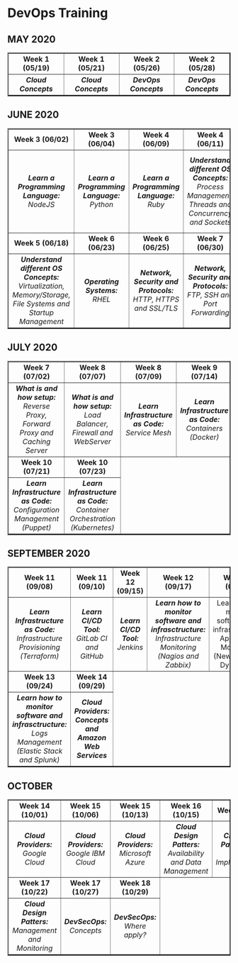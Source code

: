 <html>

# DevOps Training

## MAY 2020
<table border="2">
    <tr>
        <td width=250 align=center><b>Week 1 (05/19)</b></td>
        <td width=250 align=center><b>Week 1 (05/21)</b></td>
        <td width=250 align=center><b>Week 2 (05/26)</b></td>
        <td width=250 align=center><b>Week 2 (05/28)</b></td>
    </tr>
    <tr>
        <td width=250 align=center><i><b>Cloud Concepts</b></i></td>
        <td width=250 align=center><i><b>Cloud Concepts</b></i></td>
        <td width=250 align=center><i><b>DevOps Concepts</b></i></td>
        <td width=250 align=center><i><b>DevOps Concepts</b></i></td>
    </tr>
</table>

## JUNE 2020
<table border="2">
   <tr>
        <td width=200 align=center><b>Week 3 (06/02)</b></td>
        <td width=200 align=center><b>Week 3 (06/04)</b></td>
        <td width=200 align=center><b>Week 4 (06/09)</b></td>
        <td width=200 align=center><b>Week 4 (06/11)</b></td>
        <td width=200 align=center><b>Week 5 (06/16)</b></td>      
    </tr>
    <tr>
        <td width=200 align=center><i><b>Learn a Programming Language: </b>NodeJS</i></td>
        <td width=200 align=center><i><b>Learn a Programming Language: </b>Python</i></td>
        <td width=200 align=center><i><b>Learn a Programming Language: </b>Ruby</i></td>
        <td width=200 align=center><i><b>Understand different OS Concepts: </b>Process Management, Threads and Concurrency and Sockets</i></td>  
        <td width=200 align=center><i><b>Understand different OS Concepts: </b>Network Concepts, Service Management and I/O Management</i></td> 
    </tr>
    <tr>
        <td width=200 align=center><b>Week 5 (06/18)</b></td>
        <td width=200 align=center><b>Week 6 (06/23)</b></td>
        <td width=200 align=center><b>Week 6 (06/25)</b></td>
        <td width=200 align=center><b>Week 7 (06/30)</b></td>
    </tr>
    <tr>
        <td width=200 align=center><i><b>Understand different OS Concepts: </b>Virtualization, Memory/Storage, File Systems and Startup Management</i></td>
        <td width=200 align=center><i><b>Operating Systems: </b>RHEL</i></td>
        <td width=200 align=center><i><b>Network, Security and Protocols: </b>HTTP, HTTPS and SSL/TLS</i></td>
        <td width=200 align=center><i><b>Network, Security and Protocols: </b>FTP, SSH and Port Forwarding</i></td> 
    </tr>
</table>

## JULY 2020
<table border="2">
   <tr>
        <td width=200 align=center><b>Week 7 (07/02)</b></td>
        <td width=200 align=center><b>Week 8 (07/07)</b></td>
        <td width=200 align=center><b>Week 8 (07/09)</b></td>
        <td width=200 align=center><b>Week 9 (07/14)</b></td>
        <td width=200 align=center><b>Week 9 (07/16)</b></td>      
    </tr>
    <tr>
        <td width=200 align=center><i><b>What is and how setup: </b>Reverse Proxy, Forward Proxy and Caching Server</i></td>
        <td width=200 align=center><i><b>What is and how setup: </b>Load Balancer, Firewall and WebServer</i></td>  
        <td width=200 align=center><i><b>Learn Infrastructure as Code: </b>Service Mesh</i></td> 
        <td width=200 align=center><i><b>Learn Infrastructure as Code: </b>Containers (Docker)</i></td>
        <td width=200 align=center><i><b>Learn Infrastructure as Code: </b>Configuration Management (Ansible)</i></td>
    </tr>
    <tr>
        <td width=200 align=center><b>Week 10 (07/21)</b></td>
        <td width=200 align=center><b>Week 10 (07/23)</b></td>                
    </tr>
    <tr>
        <td width=200 align=center><i><b>Learn Infrastructure as Code: </b>Configuration Management (Puppet)</i></td>
        <td width=200 align=center><i><b>Learn Infrastructure as Code: </b>Container Orchestration (Kubernetes)</i></td>
    </tr>
</table>

## SEPTEMBER 2020
<table border="2">
    <tr>
        <td width=200 align=center><b>Week 11 (09/08)</b></td>
        <td width=200 align=center><b>Week 11 (09/10)</b></td>
        <td width=200 align=center><b>Week 12 (09/15)</b></td>
        <td width=200 align=center><b>Week 12 (09/17)</b></td>
        <td width=200 align=center><b>Week 13 (09/22)</b></td>      
    </tr>
    <tr>
        <td width=200 align=center><i><b>Learn Infrastructure as Code: </b>Infrastructure Provisioning (Terraform)</i></td>
        <td width=200 align=center><i><b>Learn CI/CD Tool: </b>GitLab CI and GitHub</i></td>
        <td width=200 align=center><i><b>Learn CI/CD Tool: </b>Jenkins</i></td>
        <td width=200 align=center><i><b>Learn how to monitor software and infrasctructure: </b>Infrastructure Monitoring (Nagios and Zabbix)</i></td>  
        <td width=200 align=center>Learn how to monitor software and infrasctructure: </b>Application Monitoring (New Relic and Dynatrace)</i></td> 
    </tr>
    <tr>
        <td width=200 align=center><b>Week 13 (09/24)</b></td>
        <td width=200 align=center><b>Week 14 (09/29)</b></td>  
    </tr>
    <tr>
        <td width=200 align=center><i><b>Learn how to monitor software and infrasctructure: </b>Logs Management (Elastic Stack and Splunk)</i></td>
        <td width=200 align=center><i><b>Cloud Providers: Concepts and Amazon Web Services</i></td>
    </tr>
</table>

## OCTOBER
<table border="2">
   <tr>
        <td width=200 align=center><b>Week 14 (10/01)</b></td>
        <td width=200 align=center><b>Week 15 (10/06)</b></td>
        <td width=200 align=center><b>Week 15 (10/13)</b></td>
        <td width=200 align=center><b>Week 16 (10/15)</b></td>
        <td width=200 align=center><b>Week 16 (10/20)</b></td>      
    </tr>
    <tr>
        <td width=200 align=center><i><b>Cloud Providers: </b>Google Cloud</i></td>
        <td width=200 align=center><i><b>Cloud Providers: </b>Google IBM Cloud</i></td>
        <td width=200 align=center><i><b>Cloud Providers: </b>Microsoft Azure</i></td>
        <td width=200 align=center><i><b>Cloud Design Patters: </b>Availability and Data Management</i></td>  
        <td width=200 align=center><i><b>Cloud Design Patters: </b>Design and Implemementation</i></td> 
    </tr>
   <tr>
        <td width=200 align=center><b>Week 17 (10/22)</b></td>
        <td width=200 align=center><b>Week 17 (10/27)</b></td>
        <td width=200 align=center><b>Week 18 (10/29)</b></td>
    </tr>
    <tr>
        <td width=200 align=center><i><b>Cloud Design Patters: </b>Management and Monitoring</i></td>
        <td width=200 align=center><i><b>DevSecOps: </b>Concepts</i></td>
        <td width=200 align=center><i><b>DevSecOps: </b>Where apply?</i></td>
    </tr>
</table>
</html>
